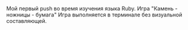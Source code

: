 Мой первый push во время изучения языка Ruby.
Игра "Камень - ножницы - бумага"
Игра выполняется в терминале без визуальной составляющей.
